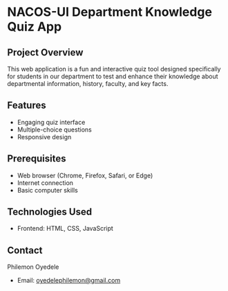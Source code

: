 # NACOS-UI Department Knowledge Quiz App

## Project Overview

This web application is a fun and interactive quiz tool designed specifically for students in our department to test and enhance their knowledge about departmental information, history, faculty, and key facts.

## Features

- Engaging quiz interface
- Multiple-choice questions
- Responsive design

## Prerequisites

- Web browser (Chrome, Firefox, Safari, or Edge)
- Internet connection
- Basic computer skills



## Technologies Used

- Frontend: HTML, CSS, JavaScript


## Contact

Philemon Oyedele
- Email: oyedelephilemon@gmail.com

